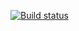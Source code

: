 [![Build status](https://ci.appveyor.com/api/projects/status/ga5e5hvw46syuj7c?svg=true)](https://ci.appveyor.com/project/SlivaIvan/promises)